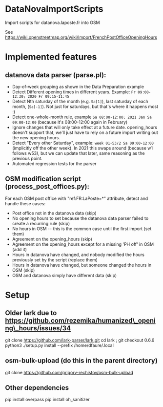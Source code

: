 # DataNovaImportScripts
Import scripts for datanova.laposte.fr into OSM

See https://wiki.openstreetmap.org/wiki/Import/FrenchPostOfficeOpeningHours

# Implemented features

## datanova data parser (parse.pl):
* Day-of-week grouping as shown in the Data Preparation example
* Detect Different opening times in different years. Example: `Fr 09:00-12:30; 2020 Fr 09:15-11:45`
* Detect Nth saturday of the month (e.g. `Sa[1]`), last saturday of each month, (`Sa[-1]`). Not just for saturdays, but that's where it happens most :)
* Detect one-whole-month rule, example `Sa 08:00-12:00; 2021 Jan Sa 09:00-12:00` (because it's 08:00-12:00 again in February)
* Ignore changes that will only take effect at a future date. opening\_hours doesn't support that, we'll just have to rely on a future import writing out the new opening hours.
* Detect "Every other Saturday", example: `week 01-53/2 Sa 09:00-12:00` (implicitly off the other week). In 2021 this swaps around (because w1 follows w53), but we can update that later, same reasoning as the previous point.
* Automated regression tests for the parser

## OSM modification script (process\_post\_offices.py):
For each OSM post office with "ref:FR:LaPoste=*" attribute, detect and handle these cases:
* Post office not in the datanova data (skip)
* No opening hours to set because the datanova data parser failed to create a recurring rule (skip)
* No hours in OSM -- this is the common case until the first import (set them)
* Agreement on the opening_hours (skip)
* Agreement on the opening_hours except for a missing 'PH off' in OSM (add it)
* Hours in datanova have changed, and nobody modified the hours previously set by the script (replace them)
* Hours in datanova have changed, but someone changed the hours in OSM (skip)
* OSM and datanova simply have different data (skip)

# Setup

## Older lark due to https://github.com/rezemika/humanized\_opening\_hours/issues/34
git clone https://github.com/lark-parser/lark.git
cd lark ; git checkout 0.6.6
python3 ./setup.py install --prefix /home/dfaure/.local

## osm-bulk-upload (do this in the parent directory)
git clone https://github.com/grigory-rechistov/osm-bulk-upload

## Other dependencies
pip install overpass
pip install oh\_sanitizer

